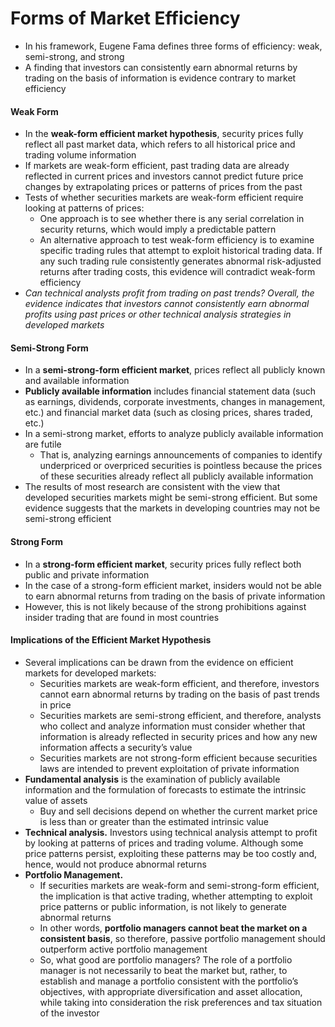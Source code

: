 # Forms of Market Efficiency
- In his framework, Eugene Fama defines three forms of efficiency: weak, semi-strong, and strong
- A finding that investors can consistently earn abnormal returns by trading on the basis of information is evidence contrary to market efficiency

#### Weak Form
- In the **weak-form efficient market hypothesis**, security prices fully reflect all past market data, which refers to all historical price and trading volume information
- If markets are weak-form efficient, past trading data are already reflected in current prices and investors cannot predict future price changes by extrapolating prices or patterns of prices from the past
- Tests of whether securities markets are weak-form efficient require looking at patterns of prices:
  - One approach is to see whether there is any serial correlation in security returns, which would imply a predictable pattern
  - An alternative approach to test weak-form efficiency is to examine specific trading rules that attempt to exploit historical trading data. If any such trading rule consistently generates abnormal risk-adjusted returns after trading costs, this evidence will contradict weak-form efficiency
- *Can technical analysts profit from trading on past trends? Overall, the evidence indicates that investors cannot consistently earn abnormal profits using past prices or other technical analysis strategies in developed markets*

#### Semi-Strong Form
- In a **semi-strong-form efficient market**, prices reflect all publicly known and available information
- **Publicly available information** includes financial statement data (such as earnings, dividends, corporate investments, changes in management, etc.) and financial market data (such as closing prices, shares traded, etc.)
- In a semi-strong market, efforts to analyze publicly available information are futile
  - That is, analyzing earnings announcements of companies to identify underpriced or overpriced securities is pointless because the prices of these securities already reflect all publicly available information
- The results of most research are consistent with the view that developed securities markets might be semi-strong efficient. But some evidence suggests that the markets in developing countries may not be semi-strong efficient

#### Strong Form
- In a **strong-form efficient market**, security prices fully reflect both public and private information
- In the case of a strong-form efficient market, insiders would not be able to earn abnormal returns from trading on the basis of private information
- However, this is not likely because of the strong prohibitions against insider trading that are found in most countries

#### Implications of the Efficient Market Hypothesis
- Several implications can be drawn from the evidence on efficient markets for developed markets:
  - Securities markets are weak-form efficient, and therefore, investors cannot earn abnormal returns by trading on the basis of past trends in price
  - Securities markets are semi-strong efficient, and therefore, analysts who collect and analyze information must consider whether that information is already reflected in security prices and how any new information affects a security’s value
  - Securities markets are not strong-form efficient because securities laws are intended to prevent exploitation of private information
- **Fundamental analysis** is the examination of publicly available information and the formulation of forecasts to estimate the intrinsic value of assets
  - Buy and sell decisions depend on whether the current market price is less than or greater than the estimated intrinsic value
- **Technical analysis.** Investors using technical analysis attempt to profit by looking at patterns of prices and trading volume. Although some price patterns persist, exploiting these patterns may be too costly and, hence, would not produce abnormal returns
- **Portfolio Management.**
  - If securities markets are weak-form and semi-strong-form efficient, the implication is that active trading, whether attempting to exploit price patterns or public information, is not likely to generate abnormal returns
  - In other words, **portfolio managers cannot beat the market on a consistent basis**, so therefore, passive portfolio management should outperform active portfolio management
  - So, what good are portfolio managers? The role of a portfolio manager is not necessarily to beat the market but, rather, to establish and manage a portfolio consistent with the portfolio’s objectives, with appropriate diversification and asset allocation, while taking into consideration the risk preferences and tax situation of the investor
